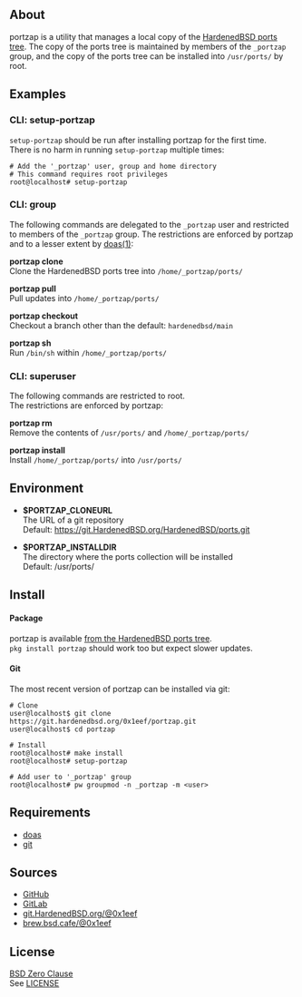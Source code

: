 ## About

portzap is a utility that manages a local copy of the
[HardenedBSD ports tree](https://git.HardenedBSD.org/HardenedBSD/ports).
The copy of the ports tree is maintained by members of
the `_portzap` group, and the copy of the ports tree
can be installed into `/usr/ports/` by root.

## Examples

### CLI: setup-portzap

`setup-portzap` should be run after installing portzap for
the first time. <br> There is no harm in running `setup-portzap`
multiple times:

    # Add the '_portzap' user, group and home directory
    # This command requires root privileges
    root@localhost# setup-portzap

### CLI: group

The following commands are delegated to the `_portzap` user and
restricted to members of the `_portzap` group. The restrictions
are enforced by portzap and to a lesser extent by 
[doas(1)](https://man.openbsd.org/doas):

**portzap clone** <br>
Clone the HardenedBSD ports tree into `/home/_portzap/ports/` <br>

**portzap pull** <br>
Pull updates into `/home/_portzap/ports/` <br>

**portzap checkout** <br>
Checkout a branch other than the default: `hardenedbsd/main` <br>

**portzap sh** <br>
Run `/bin/sh` within `/home/_portzap/ports/` <br>

### CLI: superuser

The following commands are restricted to root. <br>
The restrictions are enforced by portzap:

**portzap rm** <br>
Remove the contents of `/usr/ports/` and `/home/_portzap/ports/` <br>

**portzap install** <br>
Install `/home/_portzap/ports/` into `/usr/ports/` <br>

## Environment

* __$PORTZAP\_CLONEURL__ <br>
  The URL of a git repository <br>
  Default: https://git.HardenedBSD.org/HardenedBSD/ports.git

* __$PORTZAP\_INSTALLDIR__ <br>
  The directory where the ports collection will be installed <br>
  Default: /usr/ports/

## Install

#### Package

portzap is available
[from the HardenedBSD ports tree](https://git.HardenedBSD.org/HardenedBSD/ports/-/tree/HardenedBSD/main/hardenedbsd/portzap). <br>
`pkg install portzap` should work too but expect slower updates.

#### Git

The most recent version of portzap can be installed via git:

    # Clone
    user@localhost$ git clone https://git.hardenedbsd.org/0x1eef/portzap.git
    user@localhost$ cd portzap

    # Install
    root@localhost# make install
    root@localhost# setup-portzap

    # Add user to '_portzap' group
    root@localhost# pw groupmod -n _portzap -m <user>

## Requirements

* [doas](https://man.openbsd.org/doas)
* [git](https://www.man7.org/linux/man-pages/man1/git.1.html)

## Sources

* [GitHub](https://github.com/0x1eef/portzap)
* [GitLab](https://gitlab.com/0x1eef/portzap)
* [git.HardenedBSD.org/@0x1eef](https://git.HardenedBSD.org/0x1eef/portzap)
* [brew.bsd.cafe/@0x1eef](https://brew.bsd.cafe/0x1eef/portzap)

## License

[BSD Zero Clause](https://choosealicense.com/licenses/0bsd/) <br>
See [LICENSE](./LICENSE)
